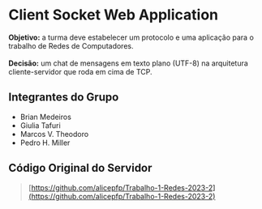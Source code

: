 # Client Socket Web Application
  **Objetivo:** a turma deve estabelecer um protocolo e uma aplicação para o trabalho de Redes de Computadores.
  <br><br>
  **Decisão:** um chat de mensagens em texto plano (UTF-8) na arquitetura cliente-servidor que roda em cima de TCP.
## Integrantes do Grupo
  - Brian Medeiros
  - Giulia Tafuri
  - Marcos V. Theodoro
  - Pedro H. Miller
## Código Original do Servidor
> [https://github.com/alicepfp/Trabalho-1-Redes-2023-2](https://github.com/alicepfp/Trabalho-1-Redes-2023-2)
